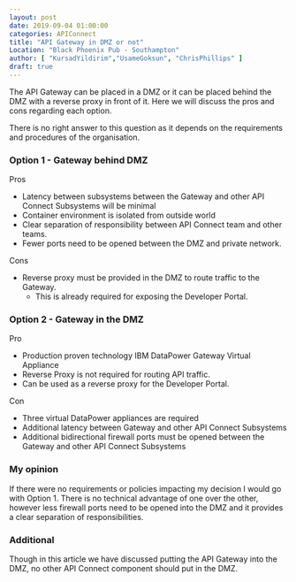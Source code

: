 ```yaml
---
layout: post
date: 2019-09-04 01:00:00
categories: APIConnect
title: "API Gateway in DMZ or not"
Location: "Black Phoenix Pub - Southampton"
author: [ "KursadYildirim","UsameGoksun", "ChrisPhillips" ]
draft: true
---
```

The API Gateway can be placed in a DMZ or it can be placed behind the DMZ with a reverse proxy in front of it. Here we will discuss the pros and cons regarding each option.

<!--more-->

There is no right answer to this question as it depends on the requirements and procedures of the organisation.

### Option 1 - Gateway behind DMZ




Pros
* Latency between subsystems between the Gateway and other API Connect Subsystems will be minimal
* Container environment is isolated from outside world
* Clear separation of responsibility between API Connect team and other teams.
* Fewer ports need to be opened between the DMZ and private network.

Cons
* Reverse proxy must be provided in the DMZ to route traffic to the Gateway.
  * This is already required for exposing the Developer Portal.

### Option 2 - Gateway in the DMZ



Pro
* Production proven technology IBM DataPower Gateway Virtual Appliance
* Reverse Proxy is not required for routing API traffic.
* Can be used as a reverse proxy for the Developer Portal.

Con
* Three virtual DataPower appliances are required
* Additional latency between Gateway and other API Connect Subsystems
* Additional bidirectional firewall ports must be opened between the Gateway and other API Connect Subsystems




### My opinion
If there were no requirements or policies impacting my decision I would go with Option 1. There is no technical advantage of one over the other, however less firewall ports need to be opened into the DMZ and it provides a clear separation of responsibilities.

### Additional
Though in this article we have discussed putting the API Gateway into the DMZ, no other API Connect component should put in the DMZ.

